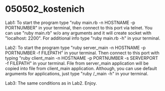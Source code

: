 050502_kostenich
================

Lab1:
	To start the program type "ruby main.rb -n HOSTNAME -p PORTNUMBER" in your terminal, then connect to this port via telnet.
	You can use "ruby main.rb" w/o any arguments and it will create socket with "localhost: 2200".
	For additional info type "ruby main.rb -h" in your terminal.

Lab2:
	To start the program type "ruby server_main -n HOSTNAME -p PORTNUMBER -f FILEPATH" in your terminal.
	Then connect to this port with typing "ruby client_main -n HOSTNAME -p PORTNUMBER -s SERVERPORT -f FILEPATH" in your terminal.
	File from server_main application will be copied into file from client_main application.
	Although, you can use default arguments for applications, just type "ruby <server>/<client>_main -h" in your terminal.

Lab3:
  The same conditions as in Lab2. Enjoy.